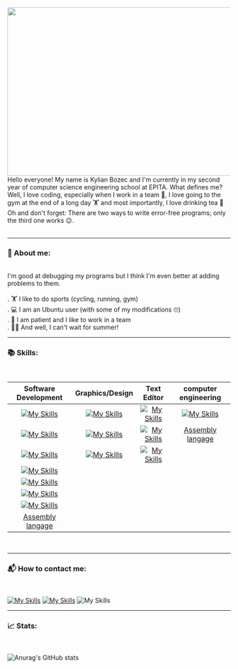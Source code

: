 
<!--![tenor](https://user-images.githubusercontent.com/103060218/198878467-327c3357-8e0f-4ed5-ad7e-225eb80b5574.gif =250x250)-->
<img src="https://github.com/KylianBozec/KylianBozec/blob/main/Hi%20There!%20(3).png" width="1000" height="380"/>

<!--![Hi There! (1)-min](https://user-images.githubusercontent.com/103060218/198880984-35424524-ea85-4002-a2e5-a0cb7acede50.png)-->

<br/>
Hello everyone! My name is Kylian Bozec and I'm currently in my second year of computer science engineering school at EPITA. What defines me? Well, I love coding, especially when I work in a team 💪, I love going to the gym at the end of a long day 🏋️ and most importantly, I love drinking tea 🍵 Oh and don't forget: There are two ways to write error-free programs; only the third one works 😉.

<br/>
<br/>

---
### 👀 About me:
<br/>
I'm good at debugging my programs but I think I'm even better at adding problems to them.
<br/>
<br/>
. 🏋️ I like to do sports (cycling, running, gym)
<br/>
. 💻 I am an Ubuntu user (with some of my modifications 🙄)
<br/>
. 🤝 I am patient and I like to work in a team
<br/>
. 🎅🎄 And well, I can't wait for summer!




<br/>

---
### 📚 Skills:
<br/>


| Software Development | Graphics/Design | Text Editor | computer engineering |
| :------------------: | :-------------: | :---------: | :------------------: |
| [![My Skills](https://skillicons.dev/icons?i=cpp)](https://fr.wikipedia.org/wiki/C%2B%2B)   | [![My Skills](https://skillicons.dev/icons?i=blender)]([https://fr.wikipedia.org/wiki/C%2B%2B](https://www.blender.org/))| [![My Skills](https://skillicons.dev/icons?i=vim)](https://fr.wikipedia.org/wiki/Vim)| [![My Skills](https://skillicons.dev/icons?i=arduino)](https://fr.wikipedia.org/wiki/Arduino)|
| [![My Skills](https://skillicons.dev/icons?i=c)](https://fr.wikipedia.org/wiki/C_(langage)) | [![My Skills](https://skillicons.dev/icons?i=figma)](https://www.figma.com/)  | [![My Skills](https://skillicons.dev/icons?i=emacs)](https://fr.wikipedia.org/wiki/Emacs)| [Assembly langage](https://fr.wikipedia.org/wiki/Assembleur#:~:text=Un%20langage%20d'assemblage%20ou,%C3%A0%2Ddire%20faciles%20%C3%A0%20retenir.)|
| [![My Skills](https://skillicons.dev/icons?i=cs)](https://fr.wikipedia.org/wiki/C_sharp)    | [![My Skills](https://skillicons.dev/icons?i=unity)](https://unity.com)| [![My Skills](https://skillicons.dev/icons?i=vscode)](https://fr.wikipedia.org/wiki/Visual_Studio_Code)|
| [![My Skills](https://skillicons.dev/icons?i=git)](https://fr.wikipedia.org/wiki/Git) |
| [![My Skills](https://skillicons.dev/icons?i=bash)](https://en.wikipedia.org/wiki/Bash_(Unix_shell)#:~:text=Bash%20is%20a%20Unix%20shell%20and%20command%20language,programs%20Linus%20Torvalds%20ported%20to%20Linux%2C%20alongside%20GCC.) |
| [![My Skills](https://skillicons.dev/icons?i=py)](https://fr.wikipedia.org/wiki/Python_(langage))|
| [![My Skills](https://skillicons.dev/icons?i=ocaml)](https://ocaml.org/)|
| [Assembly langage](https://fr.wikipedia.org/wiki/Assembleur#:~:text=Un%20langage%20d'assemblage%20ou,%C3%A0%2Ddire%20faciles%20%C3%A0%20retenir.)|


<br/>


---
### 📬 How to contact me:
<br/>


[![My Skills](https://skillicons.dev/icons?i=linkedin)](https://www.linkedin.com/in/kylian-bozec-081537255/)
[![My Skills](https://skillicons.dev/icons?i=instagram)](https://www.instagram.com/kylian_bozec/)
![My Skills](https://skillicons.dev/icons?i=discord)


---
### 📈 Stats:
<br/>


![Anurag's GitHub stats](https://github-readme-stats.vercel.app/api?username=KylianBozec&show_icons=true&theme=radical)
<br/>

<!--
**KylianBozec/KylianBozec** is a ✨ _special_ ✨ repository because its `README.md` (this file) appears on your GitHub profile.

Here are some ideas to get you started:

- 🔭 I’m currently working on ...
- 🌱 I’m currently learning ...
- 👯 I’m looking to collaborate on ...
- 🤔 I’m looking for help with ...
- 💬 Ask me about ...
- 📫 How to reach me: ...
- 😄 Pronouns: ...
- ⚡ Fun fact: ...
-->
